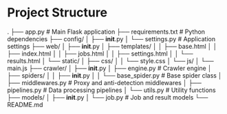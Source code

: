 # Project Structure
.
├── app.py                 # Main Flask application
├── requirements.txt       # Python dependencies
├── config/
│   ├── __init__.py
│   └── settings.py        # Application settings
├── web/
│   ├── __init__.py
│   ├── templates/
│   │   ├── base.html
│   │   ├── index.html
│   │   ├── jobs.html
│   │   ├── settings.html
│   │   └── results.html
│   └── static/
│       ├── css/
│       │   └── style.css
│       └── js/
│           └── main.js
├── crawler/
│   ├── __init__.py
│   ├── engine.py          # Crawler engine
│   ├── spiders/
│   │   ├── __init__.py
│   │   └── base_spider.py # Base spider class
│   ├── middlewares.py     # Proxy and anti-detection middlewares
│   ├── pipelines.py       # Data processing pipelines
│   └── utils.py           # Utility functions
├── models/
│   ├── __init__.py
│   └── job.py             # Job and result models
└── README.md